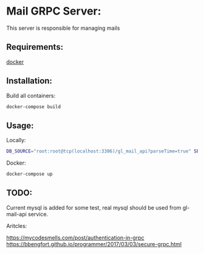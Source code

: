 Mail GRPC Server:
=================

This server is responsible for managing mails

Requirements:
-------------

[docker]()

Installation:
-------------
Build all containers:
```bash
docker-compose build
```

Usage:
------

Locally:
```bash
DB_SOURCE="root:root@tcp(localhost:3306)/gl_mail_api?parseTime=true" SERVER_SOURCE=127.0.0.1:50051 go run main.go
```

Docker:
```bash
docker-compose up
```

TODO:
-----

Current mysql is added for some test, real mysql should be used from
gl-mail-api service.

Aritcles:

https://mycodesmells.com/post/authentication-in-grpc
https://bbengfort.github.io/programmer/2017/03/03/secure-grpc.html

